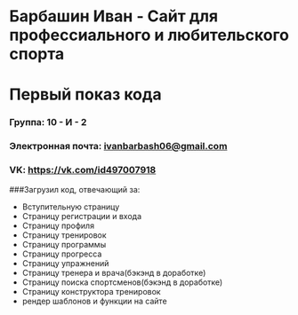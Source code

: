 # Барбашин Иван - Сайт для профессиального и любительского спорта

# Первый показ кода

### Группа: 10 - И - 2
### Электронная почта: ivanbarbash06@gmail.com
### VK: https://vk.com/id497007918


###Загрузил код, отвечающий за:
- Вступительную страницу
- Страницу регистрации и входа
- Страницу профиля
- Страницу тренировок
- Страницу программы
- Страницу прогресса
- Страницу упражнений
- Страницу тренера и врача(бэкэнд в доработке)
- Страницу поиска спортсменов(бэкэнд в доработке)
- Страницу конструктора тренировок
- рендер шаблонов и функции на сайте
